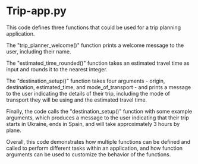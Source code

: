 # Trip-app.py

This code defines three functions that could be used for a trip planning application.

The "trip_planner_welcome()" function prints a welcome message to the user, including their name.

The "estimated_time_rounded()" function takes an estimated travel time as input and rounds it to the nearest integer.

The "destination_setup()" function takes four arguments - origin, destination, estimated_time, and mode_of_transport - and prints a message to the user indicating the details of their trip, including the mode of transport they will be using and the estimated travel time.

Finally, the code calls the "destination_setup()" function with some example arguments, which produces a message to the user indicating that their trip starts in Ukraine, ends in Spain, and will take approximately 3 hours by plane.

Overall, this code demonstrates how multiple functions can be defined and called to perform different tasks within an application, and how function arguments can be used to customize the behavior of the functions.
